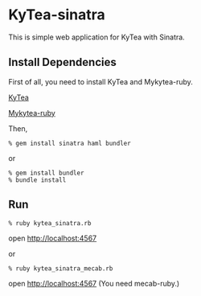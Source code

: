 KyTea-sinatra
==========================
This is simple web application for KyTea with Sinatra.


Install Dependencies
--------------------
First of all, you need to install KyTea and Mykytea-ruby.

[KyTea](http://www.phontron.com/kytea/)


[Mykytea-ruby](https://github.com/chezou/Mykytea-ruby)

Then,

    % gem install sinatra haml bundler


or


    % gem install bundler
    % bundle install
    

Run
---

    % ruby kytea_sinatra.rb

open [http://localhost:4567](http://localhost:4567)

or

    % ruby kytea_sinatra_mecab.rb

open [http://localhost:4567](http://localhost:4567)
(You need mecab-ruby.)